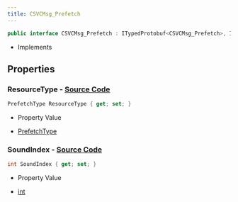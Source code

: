 ```yaml
---
title: CSVCMsg_Prefetch
---
```


```csharp
public interface CSVCMsg_Prefetch : ITypedProtobuf<CSVCMsg_Prefetch>, INativeHandle, INetMessage<CSVCMsg_Prefetch>, IDisposable
```

- Implements

## Properties

### **ResourceType** - [Source Code](https://github.com/swiftly-solution/swiftlys2/blob/main/managed/src/SwiftlyS2.Generated/Protobufs/Interfaces/CSVCMsg_Prefetch.cs#L21)

```csharp
PrefetchType ResourceType { get; set; }
```

- Property Value

- [PrefetchType](/docs/api/shared/protobufdefinitions/prefetchtype)

### **SoundIndex** - [Source Code](https://github.com/swiftly-solution/swiftlys2/blob/main/managed/src/SwiftlyS2.Generated/Protobufs/Interfaces/CSVCMsg_Prefetch.cs#L18)

```csharp
int SoundIndex { get; set; }
```

- Property Value

- [int](https://learn.microsoft.com/dotnet/api/system.int32)

